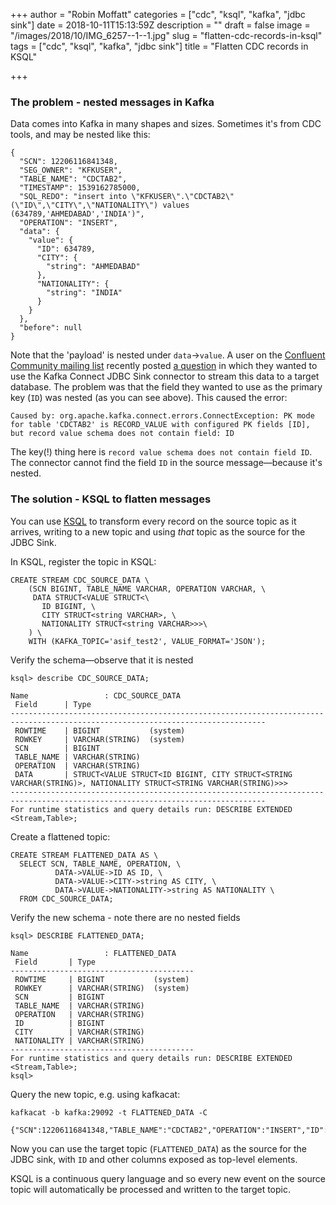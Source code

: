 +++
author = "Robin Moffatt"
categories = ["cdc", "ksql", "kafka", "jdbc sink"]
date = 2018-10-11T15:13:59Z
description = ""
draft = false
image = "/images/2018/10/IMG_6257--1--1.jpg"
slug = "flatten-cdc-records-in-ksql"
tags = ["cdc", "ksql", "kafka", "jdbc sink"]
title = "Flatten CDC records in KSQL"

+++

### The problem - nested messages in Kafka

Data comes into Kafka in many shapes and sizes. Sometimes it's from CDC tools, and may be nested like this: 

```
{
  "SCN": 12206116841348,
  "SEG_OWNER": "KFKUSER",
  "TABLE_NAME": "CDCTAB2",
  "TIMESTAMP": 1539162785000,
  "SQL_REDO": "insert into \"KFKUSER\".\"CDCTAB2\"(\"ID\",\"CITY\",\"NATIONALITY\") values (634789,'AHMEDABAD','INDIA')",
  "OPERATION": "INSERT",
  "data": {
    "value": {
      "ID": 634789,
      "CITY": {
        "string": "AHMEDABAD"
      },
      "NATIONALITY": {
        "string": "INDIA"
      }
    }
  },
  "before": null
}
```

Note that the 'payload' is nested under `data`->`value`. A user on the [Confluent Community mailing list](https://groups.google.com/forum/#!forum/confluent-platform) recently posted [a question](https://groups.google.com/d/msg/confluent-platform/vWle1i3TibI/a9sgDWzAAgAJ) in which they wanted to use the Kafka Connect JDBC Sink connector to stream this data to a target database. The problem was that the field they wanted to use as the primary key (`ID`) was nested (as you can see above). This caused the error: 

    Caused by: org.apache.kafka.connect.errors.ConnectException: PK mode for table 'CDCTAB2' is RECORD_VALUE with configured PK fields [ID], but record value schema does not contain field: ID

The key(!) thing here is `record value schema does not contain field ID`. The connector cannot find the field `ID` in the source message—because it's nested. 

### The solution - KSQL to flatten messages

You can use [KSQL](https://www.confluent.io/ksql) to transform every record on the source topic as it arrives, writing to a new topic and using _that_ topic as the source for the JDBC Sink. 

In KSQL, register the topic in KSQL: 

```
CREATE STREAM CDC_SOURCE_DATA \
    (SCN BIGINT, TABLE_NAME VARCHAR, OPERATION VARCHAR, \
     DATA STRUCT<VALUE STRUCT<\
       ID BIGINT, \
       CITY STRUCT<string VARCHAR>, \
       NATIONALITY STRUCT<string VARCHAR>>>\
    ) \
    WITH (KAFKA_TOPIC='asif_test2', VALUE_FORMAT='JSON');
```

Verify the schema—observe that it is nested

```
ksql> describe CDC_SOURCE_DATA;

Name                 : CDC_SOURCE_DATA
 Field      | Type
-------------------------------------------------------------------------------------------------------------------------------
 ROWTIME    | BIGINT           (system)
 ROWKEY     | VARCHAR(STRING)  (system)
 SCN        | BIGINT
 TABLE_NAME | VARCHAR(STRING)
 OPERATION  | VARCHAR(STRING)
 DATA       | STRUCT<VALUE STRUCT<ID BIGINT, CITY STRUCT<STRING VARCHAR(STRING)>, NATIONALITY STRUCT<STRING VARCHAR(STRING)>>>
-------------------------------------------------------------------------------------------------------------------------------
For runtime statistics and query details run: DESCRIBE EXTENDED <Stream,Table>;
```

Create a flattened topic: 

```
CREATE STREAM FLATTENED_DATA AS \
  SELECT SCN, TABLE_NAME, OPERATION, \
          DATA->VALUE->ID AS ID, \
          DATA->VALUE->CITY->string AS CITY, \
          DATA->VALUE->NATIONALITY->string AS NATIONALITY \
  FROM CDC_SOURCE_DATA;
```

Verify the new schema - note there are no nested fields

```
ksql> DESCRIBE FLATTENED_DATA;

Name                 : FLATTENED_DATA
 Field       | Type
-----------------------------------------
 ROWTIME     | BIGINT           (system)
 ROWKEY      | VARCHAR(STRING)  (system)
 SCN         | BIGINT
 TABLE_NAME  | VARCHAR(STRING)
 OPERATION   | VARCHAR(STRING)
 ID          | BIGINT
 CITY        | VARCHAR(STRING)
 NATIONALITY | VARCHAR(STRING)
-----------------------------------------
For runtime statistics and query details run: DESCRIBE EXTENDED <Stream,Table>;
ksql>
```

Query the new topic, e.g. using kafkacat: 

```
kafkacat -b kafka:29092 -t FLATTENED_DATA -C

{"SCN":12206116841348,"TABLE_NAME":"CDCTAB2","OPERATION":"INSERT","ID":634789,"CITY":"AHMEDABAD","NATIONALITY":"INDIA"}
```

Now you can use the target topic (`FLATTENED_DATA`) as the source for the JDBC sink, with `ID` and other columns exposed as top-level elements. 

KSQL is a continuous query language and so every new event on the source topic will automatically be processed and written to the target topic. 
